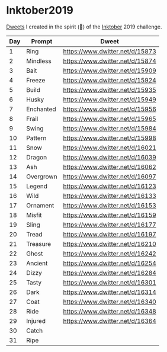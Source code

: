 # Inktober2019

[Dweets](https://www.dwitter.net/) I created in the spirit (👻) of the [Inktober](https://inktober.com/) 2019 challenge.

| Day | Prompt | Dweet |
| --- | ------ | ----- |
| 1   | Ring   | https://www.dwitter.net/d/15873 |
| 2   | Mindless | https://www.dwitter.net/d/15874 |
| 3 | Bait | https://www.dwitter.net/d/15909 |
| 4 | Freeze | https://www.dwitter.net/d/15924 |
| 5 | Build | https://www.dwitter.net/d/15935 |
| 6 | Husky | https://www.dwitter.net/d/15949 |
| 7 | Enchanted | https://www.dwitter.net/d/15956 |
| 8 | Frail | https://www.dwitter.net/d/15965 |
| 9 | Swing | https://www.dwitter.net/d/15984 |
| 10 | Pattern | https://www.dwitter.net/d/15998 |
| 11 | Snow | https://www.dwitter.net/d/16021 |
| 12 | Dragon | https://www.dwitter.net/d/16039 | 
| 13 | Ash | https://www.dwitter.net/d/16062 |
| 14 | Overgrown | https://www.dwitter.net/d/16097 |
| 15 | Legend | https://www.dwitter.net/d/16123 |
| 16 | Wild | https://www.dwitter.net/d/16133 |
| 17 | Ornament | https://www.dwitter.net/d/16153 |
| 18 | Misfit | https://www.dwitter.net/d/16159 |
| 19 | Sling | https://www.dwitter.net/d/16177 |
| 20 | Tread | https://www.dwitter.net/d/16197 |
| 21 | Treasure | https://www.dwitter.net/d/16210 |
| 22 | Ghost | https://www.dwitter.net/d/16242 |
| 23 | Ancient | https://www.dwitter.net/d/16254 |
| 24 | Dizzy | https://www.dwitter.net/d/16284 | 
| 25 | Tasty | https://www.dwitter.net/d/16301 |
| 26 | Dark | https://www.dwitter.net/d/16314 |
| 27 | Coat | https://www.dwitter.net/d/16340 |
| 28 | Ride | https://www.dwitter.net/d/16348 |
| 29 | Injured | https://www.dwitter.net/d/16364 |
| 30 | Catch | |
| 31 | Ripe | |
